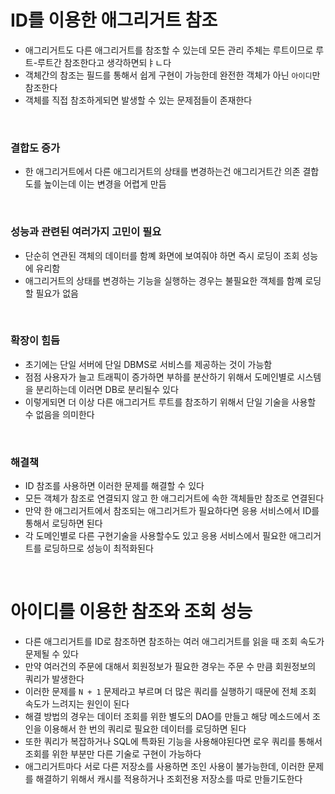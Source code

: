 # ID를 이용한 애그리거트 참조

- 애그리거트도 다른 애그리거트를 참조할 수 있는데 모든 관리 주체는 루트이므로 루트-루트간 참조한다고 생각하면되ㅑㄴ다
- 객체간의 참조는 필드를 통해서 쉽게 구현이 가능한데 완전한 객체가 아닌 `아이디`만 참조한다
- 객체를 직접 참조하게되면 발생할 수 있는 문제점들이 존재한다

<br>

### 결합도 증가

- 한 애그리거트에서 다른 애그리거트의 상태를 변경하는건 애그리거트간 의존 결합도를 높이는데 이는 변경을 어렵게 만듬

<br>

### 성능과 관련된 여러가지 고민이 필요

- 단순히 연관된 객체의 데이터를 함꼐 화면에 보여줘야 하면 즉시 로딩이 조회 성능에 유리함
- 애그리거트의 상태를 변경하는 기능을 실행하는 경우는 불필요한 객체를 함꼐 로딩할 필요가 없음

<br>

### 확장이 힘듬

- 초기에는 단일 서버에 단일 DBMS로 서비스를 제공하는 것이 가능함
- 점점 사용자가 늘고 트래픽이 증가하면 부하를 분산하기 위해서 도메인별로 시스템을 분리하는데 이러면 DB로 분리될수 있다
- 이렇게되면 더 이상 다른 애그리거트 루트를 참조하기 위해서 단일 기술을 사용할 수 없음을 의미한다

<br>

### 해결책

- ID 참조를 사용하면 이러한 문제를 해결할 수 있다
- 모든 객체가 참조로 연결되지 않고 한 애그리거트에 속한 객체들만 참조로 연결된다
- 만약 한 애그리거트에서 참조되는 애그리거트가 필요하다면 응용 서비스에서 ID를 통해서 로딩하면 된다
- 각 도메인별로 다른 구현기술을 사용할수도 있고 응용 서비스에서 필요한 애그리거트를 로딩하므로 성능이 최적화된다

<br>

# 아이디를 이용한 참조와 조회 성능

- 다른 애그리거트를 ID로 참조하면 참조하는 여러 애그리거트를 읽을 때 조회 속도가 문제될 수 있다
- 만약 여러건의 주문에 대해서 회원정보가 필요한 경우는 주문 수 만큼 회원정보의 쿼리가 발생한다
- 이러한 문제를 `N + 1` 문제라고 부르며 더 많은 쿼리를 실행하기 때문에 전체 조회 속도가 느려지는 원인이 된다
- 해결 방법의 경우는 데이터 조회를 위한 별도의 DAO를 만들고 해당 메소드에서 조인을 이용해서 한 번의 쿼리로 필요한 데이터를 로딩하면 된다
- 또한 쿼리가 복잡하거나 SQL에 특화된 기능을 사용해야된다면 로우 쿼리를 통해서 조회를 위한 부분만 다른 기술로 구현이 가능하다
- 애그리거트마다 서로 다른 저장소를 사용하면 조인 사용이 불가능한데, 이러한 문제를 해결하기 위해서 캐시를 적용하거나 조회전용 저장소를 따로 만들기도한다
